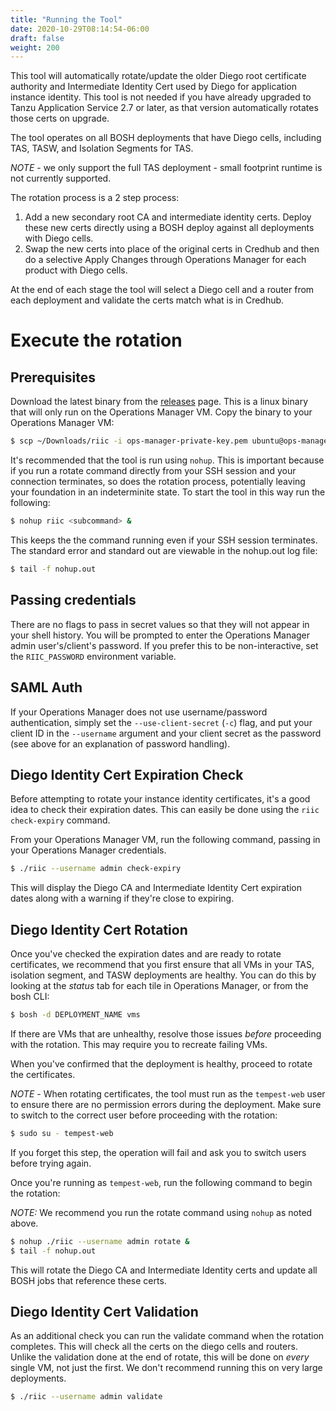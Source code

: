 ```yaml
---
title: "Running the Tool"
date: 2020-10-29T08:14:54-06:00
draft: false
weight: 200
---
```


This tool will automatically rotate/update the older Diego root certificate
authority and Intermediate Identity Cert used by Diego for application instance
identity. This tool is not needed if you have already upgraded to Tanzu
Application Service 2.7 or later, as that version automatically rotates those
certs on upgrade.

The tool operates on all BOSH deployments that have Diego cells, including TAS,
TASW, and Isolation Segments for TAS.

_NOTE_ - we only support the full TAS deployment - small footprint runtime is
not currently supported.

The rotation process is a 2 step process:

1. Add a new secondary root CA and intermediate identity certs. Deploy these new
   certs directly using a BOSH deploy against all deployments with Diego cells.
2. Swap the new certs into place of the original certs in Credhub and then do a
   selective Apply Changes through Operations Manager for each product with
   Diego cells.

At the end of each stage the tool will select a Diego cell and a router from
each deployment and validate the certs match what is in Credhub.

# Execute the rotation

## Prerequisites

Download the latest binary from the [releases](https://github.com/vmware-tanzu/rotate-instance-identity-certificates/releases) page. This is a linux
binary that will only run on the Operations Manager VM. Copy the binary to your
Operations Manager VM:

```bash
$ scp ~/Downloads/riic -i ops-manager-private-key.pem ubuntu@ops-manager-fqdn:~/riic
```

It's recommended that the tool is run using `nohup`. This is important because
if you run a rotate command directly from your SSH session and your connection
terminates, so does the rotation process, potentially leaving your foundation in
an indeterminite state. To start the tool in this way run the following:

```bash
$ nohup riic <subcommand> &
```

This keeps the the command running even if your SSH session terminates. The
standard error and standard out are viewable in the nohup.out log file:

```bash
$ tail -f nohup.out
```

## Passing credentials

There are no flags to pass in secret values so that they will not appear in your
shell history. You will be prompted to enter the Operations Manager admin
user's/client's password. If you prefer this to be non-interactive, set the
`RIIC_PASSWORD` environment variable.

## SAML Auth

If your Operations Manager does not use username/password authentication, simply
set the `--use-client-secret` (`-c`) flag, and put your client ID in the
`--username` argument and your client secret as the password (see above for
an explanation of password handling).

## Diego Identity Cert Expiration Check

Before attempting to rotate your instance identity certificates, it's a good
idea to check their expiration dates. This can easily be done using the
`riic check-expiry` command.

From your Operations Manager VM, run the following command, passing in your
Operations Manager credentials.

```bash
$ ./riic --username admin check-expiry
```

This will display the Diego CA and Intermediate Identity Cert expiration dates
along with a warning if they're close to expiring.

## Diego Identity Cert Rotation

Once you've checked the expiration dates and are ready to rotate certificates,
we recommend that you first ensure that all VMs in your TAS, isolation segment,
and TASW deployments are healthy. You can do this by looking at the _status_
tab for each tile in Operations Manager, or from the bosh CLI:

```bash
$ bosh -d DEPLOYMENT_NAME vms
```

If there are VMs that are unhealthy, resolve those issues _before_ proceeding with
the rotation. This may require you to recreate failing VMs.

When you've confirmed that the deployment is healthy, proceed to rotate the
certificates.

_NOTE_ - When rotating certificates, the tool must run as the `tempest-web` user
to ensure there are no permission errors during the deployment. Make sure to
switch to the correct user before proceeding with the rotation:

```bash
$ sudo su - tempest-web
```

If you forget this step, the operation will fail and ask you to switch users
before trying again.

Once you're running as `tempest-web`, run the following command to begin the
rotation:

_NOTE:_ We recommend you run the rotate command using `nohup` as noted above.

```bash
$ nohup ./riic --username admin rotate &
$ tail -f nohup.out
```

This will rotate the Diego CA and Intermediate Identity certs and update all
BOSH jobs that reference these certs.

## Diego Identity Cert Validation

As an additional check you can run the validate command when the rotation
completes. This will check all the certs on the diego cells and routers. Unlike
the validation done at the end of rotate, this will be done on _every_ single
VM, not just the first. We don't recommend running this on very large
deployments.

```bash
$ ./riic --username admin validate
```

